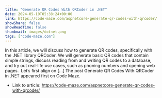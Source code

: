 ```yaml
---
title: "Generate QR Codes With QRCoder in .NET"
date: 2024-05-10T05:38:24+00:00
link: https://code-maze.com/aspnetcore-generate-qr-codes-with-qrcoder/
showShare: false
showReadTime: false
thumbnail: images/dotnet.png
tags: ["code-maze.com"]
---
```

In this article, we will discuss how to generate QR codes, specifically with the .NET library QRCoder. We will generate basic QR codes that contain simple strings, discuss reading from and writing QR codes to a database, and try out real-life use cases, such as phoning numbers and opening web pages.  Let’s first align on […]
The post Generate QR Codes With QRCoder in .NET appeared first on Code Maze.

- Link to article: https://code-maze.com/aspnetcore-generate-qr-codes-with-qrcoder/